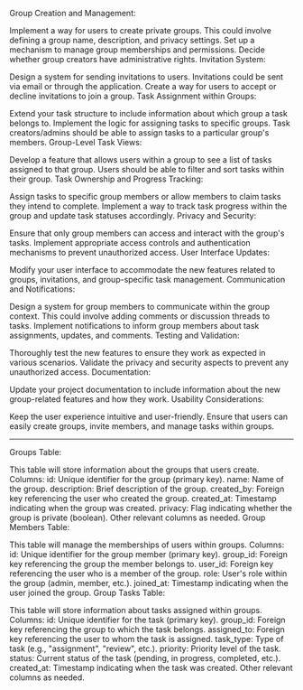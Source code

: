 Group Creation and Management:

Implement a way for users to create private groups. This could involve defining a group name, description, and privacy settings.
Set up a mechanism to manage group memberships and permissions. Decide whether group creators have administrative rights.
Invitation System:

Design a system for sending invitations to users. Invitations could be sent via email or through the application.
Create a way for users to accept or decline invitations to join a group.
Task Assignment within Groups:

Extend your task structure to include information about which group a task belongs to.
Implement the logic for assigning tasks to specific groups. Task creators/admins should be able to assign tasks to a particular group's members.
Group-Level Task Views:

Develop a feature that allows users within a group to see a list of tasks assigned to that group.
Users should be able to filter and sort tasks within their group.
Task Ownership and Progress Tracking:

Assign tasks to specific group members or allow members to claim tasks they intend to complete.
Implement a way to track task progress within the group and update task statuses accordingly.
Privacy and Security:

Ensure that only group members can access and interact with the group's tasks.
Implement appropriate access controls and authentication mechanisms to prevent unauthorized access.
User Interface Updates:

Modify your user interface to accommodate the new features related to groups, invitations, and group-specific task management.
Communication and Notifications:

Design a system for group members to communicate within the group context. This could involve adding comments or discussion threads to tasks.
Implement notifications to inform group members about task assignments, updates, and comments.
Testing and Validation:

Thoroughly test the new features to ensure they work as expected in various scenarios.
Validate the privacy and security aspects to prevent any unauthorized access.
Documentation:

Update your project documentation to include information about the new group-related features and how they work.
Usability Considerations:

Keep the user experience intuitive and user-friendly. Ensure that users can easily create groups, invite members, and manage tasks within groups.

---

Groups Table:

This table will store information about the groups that users create.
Columns:
id: Unique identifier for the group (primary key).
name: Name of the group.
description: Brief description of the group.
created_by: Foreign key referencing the user who created the group.
created_at: Timestamp indicating when the group was created.
privacy: Flag indicating whether the group is private (boolean).
Other relevant columns as needed.
Group Members Table:

This table will manage the memberships of users within groups.
Columns:
id: Unique identifier for the group member (primary key).
group_id: Foreign key referencing the group the member belongs to.
user_id: Foreign key referencing the user who is a member of the group.
role: User's role within the group (admin, member, etc.).
joined_at: Timestamp indicating when the user joined the group.
Group Tasks Table:

This table will store information about tasks assigned within groups.
Columns:
id: Unique identifier for the task (primary key).
group_id: Foreign key referencing the group to which the task belongs.
assigned_to: Foreign key referencing the user to whom the task is assigned.
task_type: Type of task (e.g., "assignment", "review", etc.).
priority: Priority level of the task.
status: Current status of the task (pending, in progress, completed, etc.).
created_at: Timestamp indicating when the task was created.
Other relevant columns as needed.
